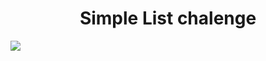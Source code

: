 <h1 align="center">Simple List chalenge</h1>
<img src='./src/assets/Captura de Tela 2024-04-09 às 00.12.26.png'/>
